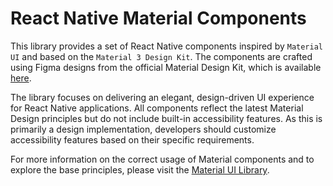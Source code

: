 # React Native Material Components

This library provides a set of React Native components inspired by ```Material UI``` and based on the ```Material 3 Design Kit```. The components are crafted using Figma designs from the official Material Design Kit, which is available [here](https://www.figma.com/design/60rEc74mbCUjr5eBJlq7Cg/Material-3-Design-Kit-(Community)?node-id=11-1833&p=f&t=NHDhn0KrqqL7wE7O-0).

The library focuses on delivering an elegant, design-driven UI experience for React Native applications. All components reflect the latest Material Design principles but do not include built-in accessibility features. As this is primarily a design implementation, developers should customize accessibility features based on their specific requirements.

For more information on the correct usage of Material components and to explore the base principles, please visit the [Material UI Library](https://m3.material.io/).
